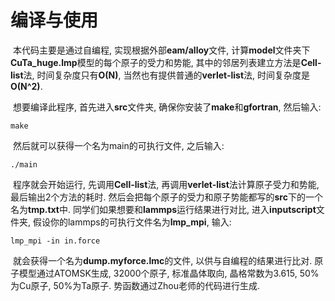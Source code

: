 # 编译与使用

​		本代码主要是通过自编程, 实现根据外部**eam/alloy**文件, 计算**model**文件夹下**CuTa_huge.lmp**模型的每个原子的受力和势能,  其中的邻居列表建立方法是**Cell-list**法, 时间复杂度只有**O(N)**, 当然也有提供普通的**verlet-list**法, 时间复杂度是**O(N^2)**. 

​		想要编译此程序, 首先进入**src**文件夹, 确保你安装了**make**和**gfortran**, 然后输入:

```shell
make
```

​		然后就可以获得一个名为main的可执行文件, 之后输入:

```shell
./main
```

​		程序就会开始运行, 先调用**Cell-list**法, 再调用**verlet-list**法计算原子受力和势能, 最后输出2个方法的耗时. 然后会把每个原子的受力和原子势能都写的**src**下的一个名为**tmp.txt**中. 同学们如果想要和**lammps**运行结果进行对比, 进入**inputscript**文件夹, 假设你的lammps的可执行文件名为**lmp_mpi**, 输入:

```shell
lmp_mpi -in in.force
```

​		就会获得一个名为**dump.myforce.lmc**的文件, 以供与自编程的结果进行比对. 原子模型通过ATOMSK生成, 32000个原子, 标准晶体取向, 晶格常数为3.615, 50%为Cu原子, 50%为Ta原子. 势函数通过Zhou老师的代码进行生成.
